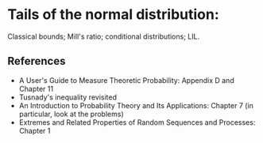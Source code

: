 # Tails of the normal distribution:

 Classical bounds; Mill's ratio; conditional distributions; LIL. 
 
 
## References
 
* A User's Guide to Measure Theoretic Probability: Appendix D and Chapter 11
* Tusnady's inequality revisited
* An Introduction to Probability Theory and Its Applications: Chapter 7 (in particular, look at the problems)
* Extremes and Related Properties of Random Sequences and Processes: Chapter 1
